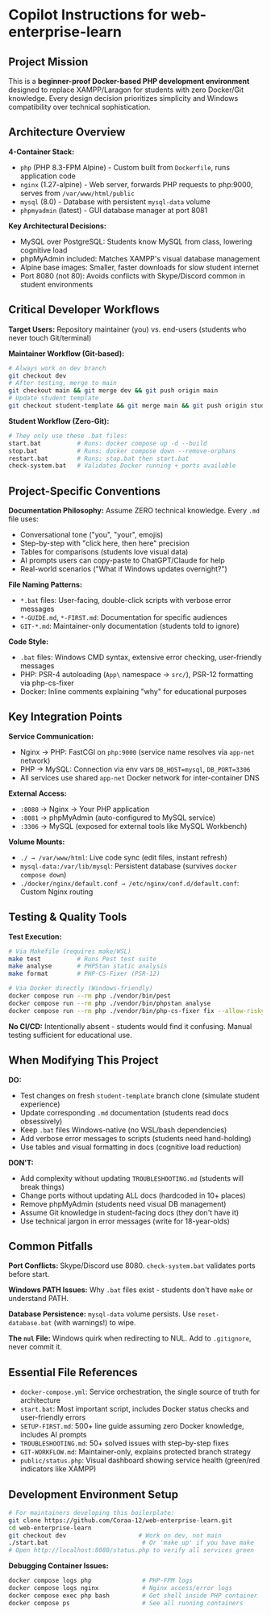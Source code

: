 # Copilot Instructions for web-enterprise-learn

## Project Mission

This is a **beginner-proof Docker-based PHP development environment** designed to replace XAMPP/Laragon for students with zero Docker/Git knowledge. Every design decision prioritizes simplicity and Windows compatibility over technical sophistication.

## Architecture Overview

**4-Container Stack:**

- `php` (PHP 8.3-FPM Alpine) - Custom built from `Dockerfile`, runs application code
- `nginx` (1.27-alpine) - Web server, forwards PHP requests to php:9000, serves from `/var/www/html/public`
- `mysql` (8.0) - Database with persistent `mysql-data` volume
- `phpmyadmin` (latest) - GUI database manager at port 8081

**Key Architectural Decisions:**

- MySQL over PostgreSQL: Students know MySQL from class, lowering cognitive load
- phpMyAdmin included: Matches XAMPP's visual database management
- Alpine base images: Smaller, faster downloads for slow student internet
- Port 8080 (not 80): Avoids conflicts with Skype/Discord common in student environments

## Critical Developer Workflows

**Target Users:** Repository maintainer (you) vs. end-users (students who never touch Git/terminal)

**Maintainer Workflow (Git-based):**

```bash
# Always work on dev branch
git checkout dev
# After testing, merge to main
git checkout main && git merge dev && git push origin main
# Update student template
git checkout student-template && git merge main && git push origin student-template
```

**Student Workflow (Zero-Git):**

```bash
# They only use these .bat files:
start.bat          # Runs: docker compose up -d --build
stop.bat           # Runs: docker compose down --remove-orphans
restart.bat        # Runs: stop.bat then start.bat
check-system.bat   # Validates Docker running + ports available
```

## Project-Specific Conventions

**Documentation Philosophy:** Assume ZERO technical knowledge. Every `.md` file uses:

- Conversational tone ("you", "your", emojis)
- Step-by-step with "click here, then here" precision
- Tables for comparisons (students love visual data)
- AI prompts users can copy-paste to ChatGPT/Claude for help
- Real-world scenarios ("What if Windows updates overnight?")

**File Naming Patterns:**

- `*.bat` files: User-facing, double-click scripts with verbose error messages
- `*-GUIDE.md`, `*-FIRST.md`: Documentation for specific audiences
- `GIT-*.md`: Maintainer-only documentation (students told to ignore)

**Code Style:**

- `.bat` files: Windows CMD syntax, extensive error checking, user-friendly messages
- PHP: PSR-4 autoloading (`App\` namespace → `src/`), PSR-12 formatting via php-cs-fixer
- Docker: Inline comments explaining "why" for educational purposes

## Key Integration Points

**Service Communication:**

- Nginx → PHP: FastCGI on `php:9000` (service name resolves via `app-net` network)
- PHP → MySQL: Connection via env vars `DB_HOST=mysql`, `DB_PORT=3306`
- All services use shared `app-net` Docker network for inter-container DNS

**External Access:**

- `:8080` → Nginx → Your PHP application
- `:8081` → phpMyAdmin (auto-configured to MySQL service)
- `:3306` → MySQL (exposed for external tools like MySQL Workbench)

**Volume Mounts:**

- `./ → /var/www/html`: Live code sync (edit files, instant refresh)
- `mysql-data:/var/lib/mysql`: Persistent database (survives `docker compose down`)
- `./docker/nginx/default.conf → /etc/nginx/conf.d/default.conf`: Custom Nginx routing

## Testing & Quality Tools

**Test Execution:**

```bash
# Via Makefile (requires make/WSL)
make test          # Runs Pest test suite
make analyse       # PHPStan static analysis
make format        # PHP-CS-Fixer (PSR-12)

# Via Docker directly (Windows-friendly)
docker compose run --rm php ./vendor/bin/pest
docker compose run --rm php ./vendor/bin/phpstan analyse
docker compose run --rm php ./vendor/bin/php-cs-fixer fix --allow-risky=yes
```

**No CI/CD:** Intentionally absent - students would find it confusing. Manual testing sufficient for educational use.

## When Modifying This Project

**DO:**

- Test changes on fresh `student-template` branch clone (simulate student experience)
- Update corresponding `.md` documentation (students read docs obsessively)
- Keep `.bat` files Windows-native (no WSL/bash dependencies)
- Add verbose error messages to scripts (students need hand-holding)
- Use tables and visual formatting in docs (cognitive load reduction)

**DON'T:**

- Add complexity without updating `TROUBLESHOOTING.md` (students will break things)
- Change ports without updating ALL docs (hardcoded in 10+ places)
- Remove phpMyAdmin (students need visual DB management)
- Assume Git knowledge in student-facing docs (they don't have it)
- Use technical jargon in error messages (write for 18-year-olds)

## Common Pitfalls

**Port Conflicts:** Skype/Discord use 8080. `check-system.bat` validates ports before start.

**Windows PATH Issues:** Why `.bat` files exist - students don't have `make` or understand PATH.

**Database Persistence:** `mysql-data` volume persists. Use `reset-database.bat` (with warnings!) to wipe.

**The `nul` File:** Windows quirk when redirecting to NUL. Add to `.gitignore`, never commit it.

## Essential File References

- `docker-compose.yml`: Service orchestration, the single source of truth for architecture
- `start.bat`: Most important script, includes Docker status checks and user-friendly errors
- `SETUP-FIRST.md`: 500+ line guide assuming zero Docker knowledge, includes AI prompts
- `TROUBLESHOOTING.md`: 50+ solved issues with step-by-step fixes
- `GIT-WORKFLOW.md`: Maintainer-only, explains protected branch strategy
- `public/status.php`: Visual dashboard showing service health (green/red indicators like XAMPP)

## Development Environment Setup

```bash
# For maintainers developing this boilerplate:
git clone https://github.com/Coraa-12/web-enterprise-learn.git
cd web-enterprise-learn
git checkout dev                    # Work on dev, not main
./start.bat                          # Or 'make up' if you have make
# Open http://localhost:8080/status.php to verify all services green
```

**Debugging Container Issues:**

```bash
docker compose logs php              # PHP-FPM logs
docker compose logs nginx            # Nginx access/error logs
docker compose exec php bash         # Get shell inside PHP container
docker compose ps                    # See all running containers
```
